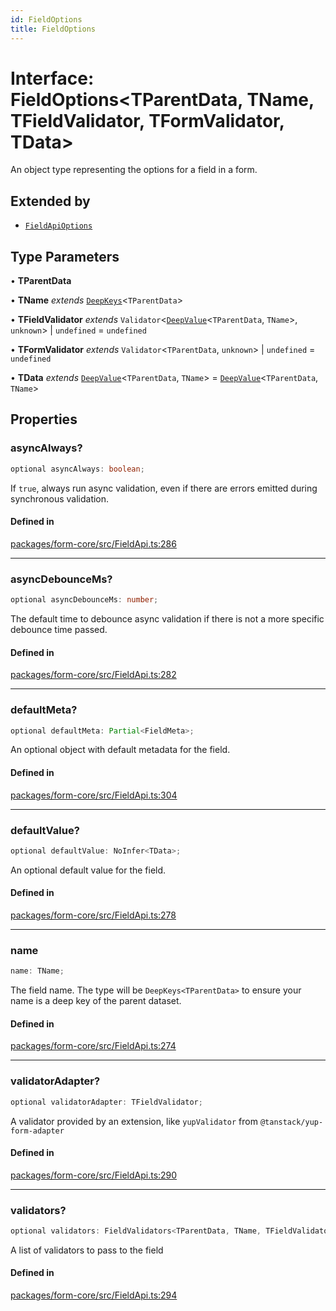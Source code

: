 ```yaml
---
id: FieldOptions
title: FieldOptions
---
```


# Interface: FieldOptions\<TParentData, TName, TFieldValidator, TFormValidator, TData\>

An object type representing the options for a field in a form.

## Extended by

- [`FieldApiOptions`](fieldapioptions.md)

## Type Parameters

• **TParentData**

• **TName** *extends* [`DeepKeys`](../type-aliases/deepkeys.md)\<`TParentData`\>

• **TFieldValidator** *extends* `Validator`\<[`DeepValue`](../type-aliases/deepvalue.md)\<`TParentData`, `TName`\>, `unknown`\> \| `undefined` = `undefined`

• **TFormValidator** *extends* `Validator`\<`TParentData`, `unknown`\> \| `undefined` = `undefined`

• **TData** *extends* [`DeepValue`](../type-aliases/deepvalue.md)\<`TParentData`, `TName`\> = [`DeepValue`](../type-aliases/deepvalue.md)\<`TParentData`, `TName`\>

## Properties

### asyncAlways?

```ts
optional asyncAlways: boolean;
```

If `true`, always run async validation, even if there are errors emitted during synchronous validation.

#### Defined in

[packages/form-core/src/FieldApi.ts:286](https://github.com/TanStack/form/blob/782e82ea1fb36627b62d0f588484b4a9c3249fed/packages/form-core/src/FieldApi.ts#L286)

***

### asyncDebounceMs?

```ts
optional asyncDebounceMs: number;
```

The default time to debounce async validation if there is not a more specific debounce time passed.

#### Defined in

[packages/form-core/src/FieldApi.ts:282](https://github.com/TanStack/form/blob/782e82ea1fb36627b62d0f588484b4a9c3249fed/packages/form-core/src/FieldApi.ts#L282)

***

### defaultMeta?

```ts
optional defaultMeta: Partial<FieldMeta>;
```

An optional object with default metadata for the field.

#### Defined in

[packages/form-core/src/FieldApi.ts:304](https://github.com/TanStack/form/blob/782e82ea1fb36627b62d0f588484b4a9c3249fed/packages/form-core/src/FieldApi.ts#L304)

***

### defaultValue?

```ts
optional defaultValue: NoInfer<TData>;
```

An optional default value for the field.

#### Defined in

[packages/form-core/src/FieldApi.ts:278](https://github.com/TanStack/form/blob/782e82ea1fb36627b62d0f588484b4a9c3249fed/packages/form-core/src/FieldApi.ts#L278)

***

### name

```ts
name: TName;
```

The field name. The type will be `DeepKeys<TParentData>` to ensure your name is a deep key of the parent dataset.

#### Defined in

[packages/form-core/src/FieldApi.ts:274](https://github.com/TanStack/form/blob/782e82ea1fb36627b62d0f588484b4a9c3249fed/packages/form-core/src/FieldApi.ts#L274)

***

### validatorAdapter?

```ts
optional validatorAdapter: TFieldValidator;
```

A validator provided by an extension, like `yupValidator` from `@tanstack/yup-form-adapter`

#### Defined in

[packages/form-core/src/FieldApi.ts:290](https://github.com/TanStack/form/blob/782e82ea1fb36627b62d0f588484b4a9c3249fed/packages/form-core/src/FieldApi.ts#L290)

***

### validators?

```ts
optional validators: FieldValidators<TParentData, TName, TFieldValidator, TFormValidator, TData>;
```

A list of validators to pass to the field

#### Defined in

[packages/form-core/src/FieldApi.ts:294](https://github.com/TanStack/form/blob/782e82ea1fb36627b62d0f588484b4a9c3249fed/packages/form-core/src/FieldApi.ts#L294)
